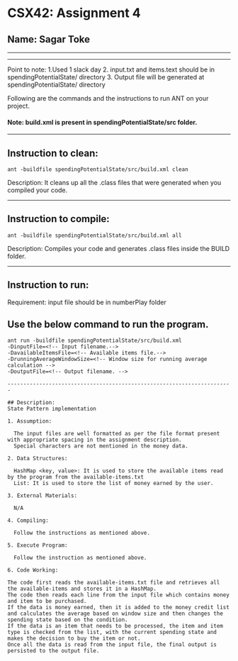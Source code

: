 # CSX42: Assignment 4
## Name: Sagar Toke

-----------------------------------------------------------------------
-----------------------------------------------------------------------
Point to note:
1.Used 1 slack day
2. input.txt and items.text should be in spendingPotentialState/ directory 
3. Output file will be generated at spendingPotentialState/ directory 

Following are the commands and the instructions to run ANT on your project.
#### Note: build.xml is present in spendingPotentialState/src folder.

-----------------------------------------------------------------------
## Instruction to clean:

```commandline
ant -buildfile spendingPotentialState/src/build.xml clean
```

Description: It cleans up all the .class files that were generated when you
compiled your code.

-----------------------------------------------------------------------
## Instruction to compile:

```commandline
ant -buildfile spendingPotentialState/src/build.xml all
```

Description: Compiles your code and generates .class files inside the BUILD folder.

-----------------------------------------------------------------------
## Instruction to run:

Requirement: input file should be in numberPlay folder
## Use the below command to run the program.

```commandline
ant run -buildfile spendingPotentialState/src/build.xml  
-DinputFile=<!-- Input filename.--> 
-DavailableItemsFile=<!-- Available items file.-->
-DrunningAverageWindowSize=<!-- Window size for running average calculation -->
-DoutputFile=<!-- Output filename. -->

-----------------------------------------------------------------------

## Description:
State Pattern implementation

1. Assumption:

  The input files are well formatted as per the file format present with appropriate spacing in the assignment description.
  Special characters are not mentioned in the money data.

2. Data Structures:

  HashMap <key, value>: It is used to store the available items read by the program from the available-items.txt
  List: It is used to store the list of money earned by the user.

3. External Materials:

  N/A

4. Compiling:

  Follow the instructions as mentioned above.

5. Execute Program:

  Follow the instruction as mentioned above.

6. Code Working:

The code first reads the available-items.txt file and retrieves all the available-items and stores it in a HashMap.
The code then reads each line from the input file which contains money and item to be purchased.
If the data is money earned, then it is added to the money credit list and calculates the average based on window size and then changes the spending state based on the condition.
If the data is an item that needs to be processed, the item and item type is checked from the list, with the current spending state and makes the decision to buy the item or not.
Once all the data is read from the input file, the final output is persisted to the output file.


